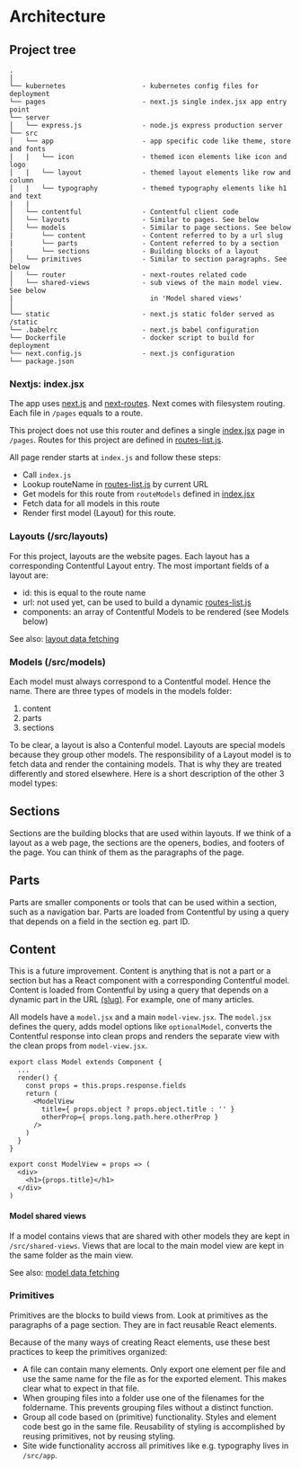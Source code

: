 
# Architecture

## Project tree

```
.
│
└── kubernetes                   - kubernetes config files for deployment
└── pages                        - next.js single index.jsx app entry point
└── server
│   └── express.js               - node.js express production server
└── src
│   └── app                      - app specific code like theme, store and fonts
│   |   └── icon                 - themed icon elements like icon and logo
│   |   └── layout               - themed layout elements like row and column
│   |   └── typography           - themed typography elements like h1 and text
|   |
│   └── contentful               - Contentful client code
│   └── layouts                  - Similar to pages. See below
│   └── models                   - Similar to page sections. See below
|       └── content              - Content referred to by a url slug
|       └── parts                - Content referred to by a section
|       └── sections             - Building blocks of a layout
│   └── primitives               - Similar to section paragraphs. See below
│   └── router                   - next-routes related code
│   └── shared-views             - sub views of the main model view. See below
|                                  in 'Model shared views'
│
└── static                       - next.js static folder served as /static
└── .babelrc                     - next.js babel configuration
└── Dockerfile                   - docker script to build for deployment
└── next.config.js               - next.js configuration
└── package.json
```


### Nextjs: index.jsx

The app uses [next.js](https://github.com/zeit/next.js/) and
[next-routes](https://www.npmjs.com/package/next-routes). Next comes with
filesystem routing. Each file in `/pages` equals to a route.

This project does not use this router and defines a single
[index.jsx](/pages/index.jsx) page in `/pages`. Routes for this project are
defined in [routes-list.js](/src/router/routes-list.js).

All page render starts at `index.js` and follow these steps:

- Call `index.js`
- Lookup routeName in [routes-list.js](/src/router/routes-list.js) by current
  URL
- Get models for this route from `routeModels` defined in
  [index.jsx](/pages/index.jsx)
- Fetch data for all models in this route
- Render first model (Layout) for this route.

### Layouts (/src/layouts)

For this project, layouts are the website pages. Each layout has a corresponding
Contentful Layout entry. The most important fields of a layout are:

- id: this is equal to the route name
- url: not used yet, can be used to build a dynamic
  [routes-list.js](/src/router/routes-list.js)
- components: an array of Contentful Models to be rendered (see Models below)

See also: [layout data fetching](./fetching-data.md#layout-data-fetching)

### Models (/src/models)

Each model must always correspond to a Contentful model. Hence the name. There
are three types of models in the models folder:

1. content
2. parts
3. sections

To be clear, a layout is also a Contenful model. Layouts are special models
because they group other models. The responsibility of a Layout model is to
fetch data and render the containing models. That is why they are treated
differently and stored elsewhere. Here is a short description of the other 3
model types:

## Sections
Sections are the building blocks that are used within layouts. If we think of a
layout as a web page, the sections are the openers, bodies, and footers of the
page. You can think of them as the paragraphs of the page.

## Parts
Parts are smaller components or tools that can be used within a section, such as
a navigation bar. Parts are loaded from Contentful by using a query that depends
on a field in the section eg. part ID.

## Content
This is a future improvement. Content is anything that is not a part or a
section but has a React component with a corresponding Contentful model. Content
is loaded from Contentful by using a query that depends on a dynamic part in the
URL [(slug)](https://yoast.com/slug/). For example, one of many articles.

All models have a `model.jsx` and a main `model-view.jsx`. The `model.jsx`
defines the query, adds model options like `optionalModel`, converts the
Contentful response into clean props and renders the separate view with the
clean props from `model-view.jsx`.

```
export class Model extends Component {
  ...
  render() {
    const props = this.props.response.fields
    return (
      <ModelView
        title={ props.object ? props.object.title : '' }
        otherProp={ props.long.path.here.otherProp }
      />
    )
  }
}
```

```
export const ModelView = props => (
  <div>
    <h1>{props.title}</h1>
  </div>
)
```

#### Model shared views

If a model contains views that are shared with other models they are kept in
`/src/shared-views`. Views that are local to the main model view are kept in the
same folder as the main view.

See also: [model data fetching](./fetching-data.md#model-data-fetching)

### Primitives

Primitives are the blocks to build views from. Look at primitives as the
paragraphs of a page section. They are in fact reusable React elements.

Because of the many ways of creating React elements, use these best practices to
keep the primitives organized:

- A file can contain many elements. Only export one element per file and use the
  same name for the file as for the exported element. This makes clear what to
  expect in that file.
- When grouping files into a folder use one of the filenames for the foldername.
  This prevents grouping files without a distinct function.
- Group all code based on (primitive) functionality. Styles and element code
  best go in the same file. Reusability of styling is accomplished by reusing
  primitives, not by reusing styling.
- Site wide functionality accross all primitives like e.g. typography lives in
  `/src/app`.
